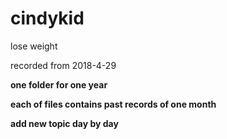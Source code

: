 # cindykid
lose weight


recorded from 2018-4-29

**one folder for one year**

**each of files contains past records of one month**

**add new topic day by day**


